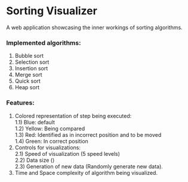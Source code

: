 # Sorting Visualizer
A web application showcasing the inner workings of sorting algorithms.

### Implemented algorithms: ###

1. Bubble sort
2. Selection sort
3. Insertion sort
4. Merge sort
5. Quick sort
6. Heap sort

### Features: ###

1. Colored representation of step being executed:<br> 1.1) Blue: default<br> 1.2) Yellow: Being compared <br>1.3) Red: Identified as in incorrect position and to be moved <br>1.4) Green: In correct position<br>
2. Controls for visualizations:<br> 2.1) Speed of visualization (5 speed levels) <br>2.2) Data size ()<br>2.3) Generation of new data (Randomly generate new data).<br>
3. Time and Space complexity of algorithm being visualized.
